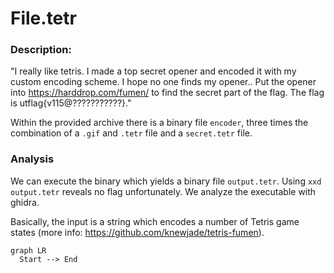 # File.tetr

### Description: 
"I really like tetris. I made a top secret opener and encoded it with my custom encoding scheme.
I hope no one finds my opener..
Put the opener into https://harddrop.com/fumen/ to find the secret part of the flag. The flag is utflag{v115@???????????}."

Within the provided archive there is a binary file `encoder`, three times the combination of a `.gif` and `.tetr` file and a `secret.tetr` file.

### Analysis

We can execute the binary which yields a binary file `output.tetr`. Using `xxd output.tetr` reveals no flag unfortunately.
We analyze the executable with ghidra.   


Basically, the input is a string which encodes a number of Tetris game states (more info: https://github.com/knewjade/tetris-fumen). 

```mermaid
graph LR
  Start --> End
``` 